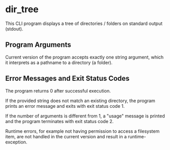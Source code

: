 # dir_tree
This CLI program displays a tree of directories / folders on standard output (stdout).
## Program Arguments
Current version of the program accepts exactly one string argument, which it interprets as a pathname to a directory (a folder).
## Error Messages and Exit Status Codes
The program returns 0 after successful execution.

If the provided string does not match an existing directory, the program prints an error message and exits with exit status code 1. 

If the number of arguments is different from 1, a "usage" message is printed and the program terminates with exit status code 2.

Runtime errors, for example not having permission to access a filesystem item, are not handled in the current version and result in a runtime-exception.
